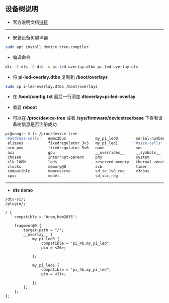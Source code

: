 ## 设备树说明

* 官方说明文档[链接](https://www.raspberrypi.org/documentation/configuration/device-tree.md)

***

*  安装设备树编译器
~~~ sh
sudo apt install device-tree-compiler
~~~

* 编译命令
~~~sh
dtc -I dts -O dtb -o pi-led-overlay.dtbo pi-led-overlay.dts
~~~

* 将 **pi-led-overlay.dtbo** 复制到 **/boot/overlays** 
~~~ sh
sudo cp i-led-overlay.dtbo /boot/overlays
~~~
* 在 **/boot/config.txt** 最后一行添加 **dtoverlay=pi-led-overlay**

* 重启 **reboot**

* 可以在 **/proc/device-tree** 或者 **/sys/firmware/devicetree/base** 下查看设备树信息是否注册成功
~~~sh
pi@wang:~ $ ls /proc/device-tree
'#address-cells'   emmc2bus             my_pi_led0        serial-number
 aliases           fixedregulator_3v3   my_pi_led1       '#size-cells'
 arm-pmu           fixedregulator_5v0   name              soc
 axi               gpu                  __overrides__     __symbols__
 chosen            interrupt-parent     phy               system
 clk-108M          leds                 reserved-memory   thermal-zones
 clocks            memory@0             scb               timer
 compatible        memreserve           sd_io_1v8_reg     v3dbus
 cpus              model                sd_vcc_reg
~~~
***

* **dts demo**
~~~dts
/dts-v1/;
/plugin/;

/ {
	compatible = "brcm,bcm2835";

	fragment@0 {
		target-path = "/";
		__overlay__ {
            my_pi_led0 {
                compatible = "pi_4b,my_pi_led";
                pin = <20>;

            };

			my_pi_led1 {
                compatible = "pi_4b,my_pi_led";
                pin = <21>;

            };
		};
	};
};

~~~


